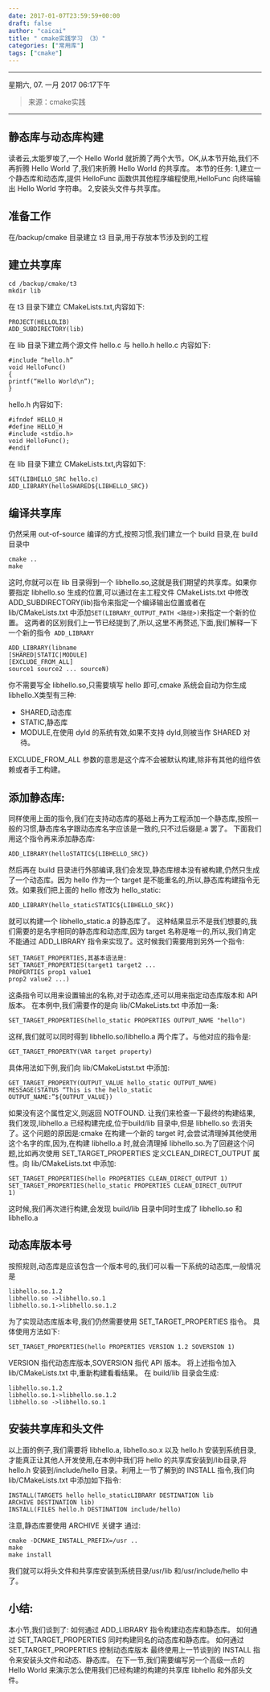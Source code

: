 ```yaml
---
date: 2017-01-07T23:59:59+00:00
draft: false
author: "caicai"
title: " cmake实践学习 （3）"
categories: ["常用库"]
tags: ["cmake"]
---
```


---

星期六, 07. 一月 2017 06:17下午 

> 来源：cmake实践

---

## 静态库与动态库构建

读者云,太能罗唆了,一个 Hello World 就折腾了两个大节。OK,从本节开始,我们不再折腾 Hello World 了,我们来折腾 Hello World 的共享库。
本节的任务:
1,建立一个静态库和动态库,提供 HelloFunc 函数供其他程序编程使用,HelloFunc
向终端输出 Hello World 字符串。
2,安装头文件与共享库。

## 准备工作
在/backup/cmake 目录建立 t3 目录,用于存放本节涉及到的工程

## 建立共享库

	cd /backup/cmake/t3
	mkdir lib

在 t3 目录下建立 CMakeLists.txt,内容如下:

	PROJECT(HELLOLIB)
	ADD_SUBDIRECTORY(lib)

在 lib 目录下建立两个源文件 hello.c 与 hello.h
hello.c 内容如下:

```
#include “hello.h”
void HelloFunc()
{
printf(“Hello World\n”);
}
```

hello.h 内容如下:

```
#ifndef HELLO_H
#define HELLO_H
#include <stdio.h>
void HelloFunc();
#endif
```

在 lib 目录下建立 CMakeLists.txt,内容如下:

	SET(LIBHELLO_SRC hello.c)
	ADD_LIBRARY(helloSHARED${LIBHELLO_SRC})

## 编译共享库

仍然采用 out-of-source 编译的方式,按照习惯,我们建立一个 build 目录,在 build目录中

	cmake ..
	make

这时,你就可以在 lib 目录得到一个 libhello.so,这就是我们期望的共享库。如果你要指定 libhello.so 生成的位置,可以通过在主工程文件 CMakeLists.txt 中修改 ADD_SUBDIRECTORY(lib)指令来指定一个编译输出位置或者在 lib/CMakeLists.txt 中添加`SET(LIBRARY_OUTPUT_PATH <路径>)`来指定一个新的位置。
这两者的区别我们上一节已经提到了,所以,这里不再赘述,下面,我们解释一下一个新的指令` ADD_LIBRARY`

	ADD_LIBRARY(libname
	[SHARED|STATIC|MODULE]
	[EXCLUDE_FROM_ALL]
	source1 source2 ... sourceN)

你不需要写全 libhello.so,只需要填写 hello 即可,cmake 系统会自动为你生成libhello.X类型有三种:

 - SHARED,动态库
 - STATIC,静态库
 - MODULE,在使用 dyld 的系统有效,如果不支持 dyld,则被当作 SHARED 对待。

EXCLUDE_FROM_ALL 参数的意思是这个库不会被默认构建,除非有其他的组件依赖或者手工构建。

## 添加静态库:

同样使用上面的指令,我们在支持动态库的基础上再为工程添加一个静态库,按照一般的习惯,静态库名字跟动态库名字应该是一致的,只不过后缀是.a 罢了。
下面我们用这个指令再来添加静态库:

	ADD_LIBRARY(helloSTATIC${LIBHELLO_SRC})

然后再在 build 目录进行外部编译,我们会发现,静态库根本没有被构建,仍然只生成了一个动态库。因为 hello 作为一个 target 是不能重名的,所以,静态库构建指令无效。如果我们把上面的 hello 修改为 hello_static:

	ADD_LIBRARY(hello_staticSTATIC${LIBHELLO_SRC})

就可以构建一个 libhello_static.a 的静态库了。
这种结果显示不是我们想要的,我们需要的是名字相同的静态库和动态库,因为 target 名称是唯一的,所以,我们肯定不能通过 ADD_LIBRARY 指令来实现了。这时候我们需要用到另外一个指令:

	SET_TARGET_PROPERTIES,其基本语法是:
	SET_TARGET_PROPERTIES(target1 target2 ...
	PROPERTIES prop1 value1
	prop2 value2 ...)

这条指令可以用来设置输出的名称,对于动态库,还可以用来指定动态库版本和 API 版本。
在本例中,我们需要作的是向 lib/CMakeLists.txt 中添加一条:

	SET_TARGET_PROPERTIES(hello_static PROPERTIES OUTPUT_NAME "hello")

这样,我们就可以同时得到 libhello.so/libhello.a 两个库了。与他对应的指令是:

	GET_TARGET_PROPERTY(VAR target property)

具体用法如下例,我们向 lib/CMakeListst.txt 中添加:

	GET_TARGET_PROPERTY(OUTPUT_VALUE hello_static OUTPUT_NAME)
	MESSAGE(STATUS “This is the hello_static
	OUTPUT_NAME:”${OUTPUT_VALUE})

如果没有这个属性定义,则返回 NOTFOUND.
让我们来检查一下最终的构建结果,我们发现,libhello.a 已经构建完成,位于build/lib 目录中,但是 libhello.so 去消失了。这个问题的原因是:cmake 在构建一个新的 target 时,会尝试清理掉其他使用这个名字的库,因为,在构建 libhello.a 时,就会清理掉 libhello.so.为了回避这个问题,比如再次使用 SET_TARGET_PROPERTIES 定义CLEAN_DIRECT_OUTPUT 属性。向 lib/CMakeLists.txt 中添加:

	SET_TARGET_PROPERTIES(hello PROPERTIES CLEAN_DIRECT_OUTPUT 1)
	SET_TARGET_PROPERTIES(hello_static PROPERTIES CLEAN_DIRECT_OUTPUT
	1)

这时候,我们再次进行构建,会发现 build/lib 目录中同时生成了 libhello.so 和libhello.a

## 动态库版本号

按照规则,动态库是应该包含一个版本号的,我们可以看一下系统的动态库,一般情况是

	libhello.so.1.2
	libhello.so ->libhello.so.1
	libhello.so.1->libhello.so.1.2

为了实现动态库版本号,我们仍然需要使用 SET_TARGET_PROPERTIES 指令。
具体使用方法如下:

	SET_TARGET_PROPERTIES(hello PROPERTIES VERSION 1.2 SOVERSION 1)

VERSION 指代动态库版本,SOVERSION 指代 API 版本。
将上述指令加入 lib/CMakeLists.txt 中,重新构建看看结果。
在 build/lib 目录会生成:

	libhello.so.1.2
	libhello.so.1->libhello.so.1.2
	libhello.so ->libhello.so.1

## 安装共享库和头文件

以上面的例子,我们需要将 libhello.a, libhello.so.x 以及 hello.h 安装到系统目录,才能真正让其他人开发使用,在本例中我们将 hello 的共享库安装到<prefix>/lib目录,将 hello.h 安装到<prefix>/include/hello 目录。利用上一节了解到的 INSTALL 指令,我们向 lib/CMakeLists.txt 中添加如下指令:

	INSTALL(TARGETS hello hello_staticLIBRARY DESTINATION lib
	ARCHIVE DESTINATION lib)
	INSTALL(FILES hello.h DESTINATION include/hello)

注意,静态库要使用 ARCHIVE 关键字
通过:

	cmake -DCMAKE_INSTALL_PREFIX=/usr ..
	make
	make install

我们就可以将头文件和共享库安装到系统目录/usr/lib 和/usr/include/hello 中了。
## 小结:
本小节,我们谈到了:
如何通过 ADD_LIBRARY 指令构建动态库和静态库。
如何通过 SET_TARGET_PROPERTIES 同时构建同名的动态库和静态库。
如何通过 SET_TARGET_PROPERTIES 控制动态库版本
最终使用上一节谈到的 INSTALL 指令来安装头文件和动态、静态库。
在下一节,我们需要编写另一个高级一点的 Hello World 来演示怎么使用我们已经构建的构建的共享库 libhello 和外部头文件。
